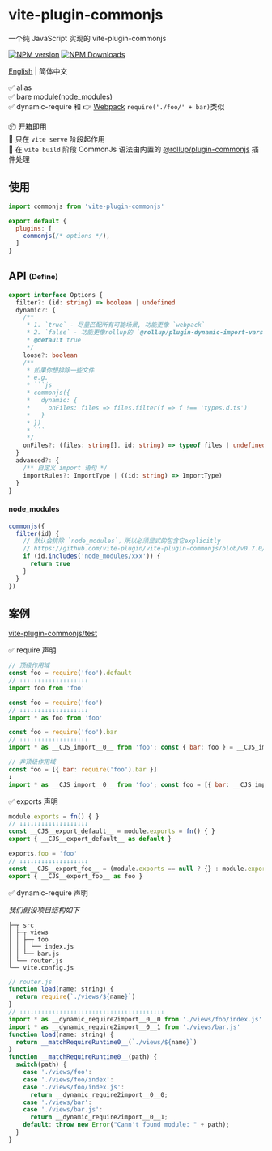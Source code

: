 # vite-plugin-commonjs
一个纯 JavaScript 实现的 vite-plugin-commonjs

[![NPM version](https://img.shields.io/npm/v/vite-plugin-commonjs.svg?style=flat)](https://npmjs.org/package/vite-plugin-commonjs)
[![NPM Downloads](https://img.shields.io/npm/dm/vite-plugin-commonjs.svg?style=flat)](https://npmjs.org/package/vite-plugin-commonjs)

[English](https://github.com/vite-plugin/vite-plugin-commonjs#readme) | 简体中文

✅ alias  
✅ bare module(node_modules)  
✅ dynamic-require 和 👉 [Webpack](https://webpack.js.org/guides/dependency-management/#require-with-expression) `require('./foo/' + bar)`类似  

📦 开箱即用  
🔨 只在 `vite serve` 阶段起作用  
🚚 在 `vite build` 阶段 CommonJs 语法由内置的 [@rollup/plugin-commonjs](https://www.npmjs.com/package/@rollup/plugin-commonjs) 插件处理  

## 使用

```js
import commonjs from 'vite-plugin-commonjs'

export default {
  plugins: [
    commonjs(/* options */),
  ]
}
```

## API <sub><sup>(Define)</sup></sub>

```ts
export interface Options {
  filter?: (id: string) => boolean | undefined
  dynamic?: {
    /**
     * 1. `true` - 尽量匹配所有可能场景, 功能更像 `webpack`
     * 2. `false` - 功能更像rollup的 `@rollup/plugin-dynamic-import-vars`插件
     * @default true
     */
    loose?: boolean
    /**
     * 如果你想排除一些文件  
     * e.g.
     * ```js
     * commonjs({
     *   dynamic: {
     *     onFiles: files => files.filter(f => f !== 'types.d.ts')
     *   }
     * })
     * ```
     */
    onFiles?: (files: string[], id: string) => typeof files | undefined
  }
  advanced?: {
    /** 自定义 import 语句 */
    importRules?: ImportType | ((id: string) => ImportType)
  }
}
```

#### node_modules

```js
commonjs({
  filter(id) {
    // 默认会排除 `node_modules`，所以必须显式的包含它explicitly
    // https://github.com/vite-plugin/vite-plugin-commonjs/blob/v0.7.0/src/index.ts#L125-L127
    if (id.includes('node_modules/xxx')) {
      return true
    }
  }
})
```

## 案例

[vite-plugin-commonjs/test](https://github.com/vite-plugin/vite-plugin-commonjs/tree/main/test)

✅ require 声明

```js
// 顶级作用域
const foo = require('foo').default
// ↓↓↓↓↓↓↓↓↓↓↓↓↓↓↓↓↓↓↓
import foo from 'foo'

const foo = require('foo')
// ↓↓↓↓↓↓↓↓↓↓↓↓↓↓↓↓↓↓↓
import * as foo from 'foo'

const foo = require('foo').bar
// ↓↓↓↓↓↓↓↓↓↓↓↓↓↓↓↓↓↓↓
import * as __CJS_import__0__ from 'foo'; const { bar: foo } = __CJS_import__0__

// 非顶级作用域
const foo = [{ bar: require('foo').bar }]
↓
import * as __CJS_import__0__ from 'foo'; const foo = [{ bar: __CJS_import__0__.bar }]
```

✅ exports 声明

```js
module.exports = fn() { }
// ↓↓↓↓↓↓↓↓↓↓↓↓↓↓↓↓↓↓↓
const __CJS__export_default__ = module.exports = fn() { }
export { __CJS__export_default__ as default }

exports.foo = 'foo'
// ↓↓↓↓↓↓↓↓↓↓↓↓↓↓↓↓↓↓↓
const __CJS__export_foo__ = (module.exports == null ? {} : module.exports).foo
export { __CJS__export_foo__ as foo }
```

✅ dynamic-require 声明

*我们假设项目结构如下*

```tree
├─┬ src
│ ├─┬ views
│ │ ├─┬ foo
│ │ │ └── index.js
│ │ └── bar.js
│ └── router.js
└── vite.config.js
```

```js
// router.js
function load(name: string) {
  return require(`./views/${name}`)
}
// ↓↓↓↓↓↓↓↓↓↓↓↓↓↓↓↓↓↓↓↓↓↓↓↓↓↓↓↓↓↓↓↓↓↓↓↓↓↓↓↓
import * as __dynamic_require2import__0__0 from './views/foo/index.js'
import * as __dynamic_require2import__0__1 from './views/bar.js'
function load(name: string) {
  return __matchRequireRuntime0__(`./views/${name}`)
}
function __matchRequireRuntime0__(path) {
  switch(path) {
    case './views/foo':
    case './views/foo/index':
    case './views/foo/index.js':
      return __dynamic_require2import__0__0;
    case './views/bar':
    case './views/bar.js':
      return __dynamic_require2import__0__1;
    default: throw new Error("Cann't found module: " + path);
  }
}
```
